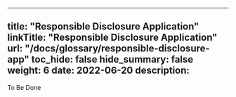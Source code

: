 
---
title: "Responsible Disclosure Application"
linkTitle: "Responsible Disclosure Application"
url: "/docs/glossary/responsible-disclosure-app"
toc_hide: false
hide_summary: false
weight: 6
date: 2022-06-20
description:
---

To Be Done
